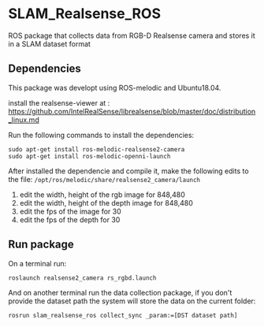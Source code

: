 # SLAM_Realsense_ROS
ROS package that collects data from RGB-D Realsense camera and stores it in a SLAM dataset format

## Dependencies
This package was developt using ROS-melodic and Ubuntu18.04. </br>

install the realsense-viewer at : https://github.com/IntelRealSense/librealsense/blob/master/doc/distribution_linux.md </br>

Run the following commands to install the dependencies:

```
sudo apt-get install ros-melodic-realsense2-camera
sudo apt-get install ros-melodic-openni-launch
```

After installed the dependencie and compile it, make the following edits to the file: 
```/opt/ros/melodic/share/realsense2_camera/launch ``` </br>
1.    edit the width, height of the rgb image for 848,480
2.    edit the width, height of the depth image  for 848,480
3.    edit the fps of the image for 30
4.    edit the fps of the depth for 30

## Run package
On a terminal run: 
```
roslaunch realsense2_camera rs_rgbd.launch
```
And on another terminal run the data collection package, if you don't provide the dataset path the system will store the data on the current folder:
```
rosrun slam_realsense_ros collect_sync _param:=[DST dataset path]
```


